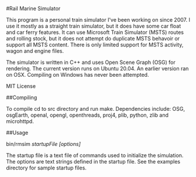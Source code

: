 #Rail Marine Simulator

This program is a personal train simulator I've been working on since 2007.
I use it mostly as a straight train simulator, but it does have some
car float and car ferry features.  It can use Microsoft Train Simulator (MSTS)
routes and rolling stock, but it does not attempt do duplicate MSTS behavoir
or support all MSTS content.  There is only limited support for MSTS
activity, wagon and engine files.

The simulator is written in C++ and uses Open Scene Graph (OSG) for rendering.
The current version runs on Ubuntu 20.04.  An earlier version ran on OSX.
Compiling on Windows has never been attempted.

MIT License

##Compiling

To compile cd to src directory and run make.  Dependencies include: OSG,
osgEarth, openal, opengl, openthreads, proj4, plib, python, zlib and
microhttpd.

##Usage

bin/rmsim *startupFile* *[options]*

The startup file is a text file of commands used to initialize the simulation.
The options are text strings defined in the startup file.  See the examples
directory for sample startup files.
